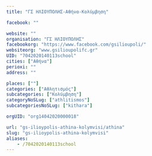 ```yaml
---
title: "ΓΣ ΗΛΙΟΥΠΟΛΗΣ-Αθήνα-Κολύμβηση"

facebook: ""

website: ""
organisation: "ΓΣ ΗΛΙΟΥΠΟΛΗΣ"
facebookorg: "https://www.facebook.com/gsilioupoli/"
websiteorg: "www.gsilioupolifc.gr"
UID: "7042020140113school"
cities: ["Αθήνα"]
perioxi: ""
address: ""

places: [""]
categories: ["Αθλητισμός"]
subcategories: ["Κολύμβηση"]
categoryNoSLug: ["athlitismos"]
subcategoriesNoSLug: ["kithara"]

orgUID: "org14042020000018"

url: "gs-ilioypolis-athina-kolymvisi/athina"
slug: "gs-ilioypolis-athina-kolymvisi"
aliases:
    - /7042020140113school
---
```





